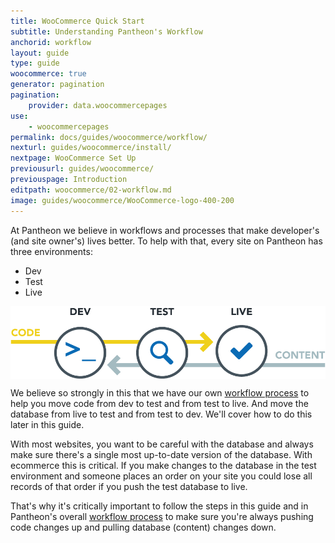 ```yaml
---
title: WooCommerce Quick Start
subtitle: Understanding Pantheon's Workflow
anchorid: workflow
layout: guide
type: guide
woocommerce: true
generator: pagination
pagination:
    provider: data.woocommercepages
use:
    - woocommercepages
permalink: docs/guides/woocommerce/workflow/
nexturl: guides/woocommerce/install/
nextpage: WooCommerce Set Up
previousurl: guides/woocommerce/
previouspage: Introduction
editpath: woocommerce/02-workflow.md
image: guides/woocommerce/WooCommerce-logo-400-200
---
```

At Pantheon we believe in workflows and processes that make developer's (and site owner's) lives better. To help with that, every site on Pantheon has three environments:

* Dev
* Test
* Live

<p style="text-align:center;">
    <img align="center" src="/source/docs/assets/images/guides/woocommerce/00-pantheon-workflow.png" style="max-width:100%;" alt="Pantheon workflow">
</p>

We believe so strongly in this that we have our own [workflow process](/docs/pantheon-workflow/) to help you move code from dev to test and from test to live. And move the database from live to test and from test to dev. We'll cover how to do this later in this guide.

With most websites, you want to be careful with the database and always make sure there's a single most up-to-date version of the database. With ecommerce this is critical. If you make changes to the database in the test environment and someone places an order on your site you could lose all records of that order if you push the test database to live.

That's why it's critically important to follow the steps in this guide and in Pantheon's overall [workflow process](/docs/pantheon-workflow/) to make sure you're always pushing code changes up and pulling database (content) changes down.
